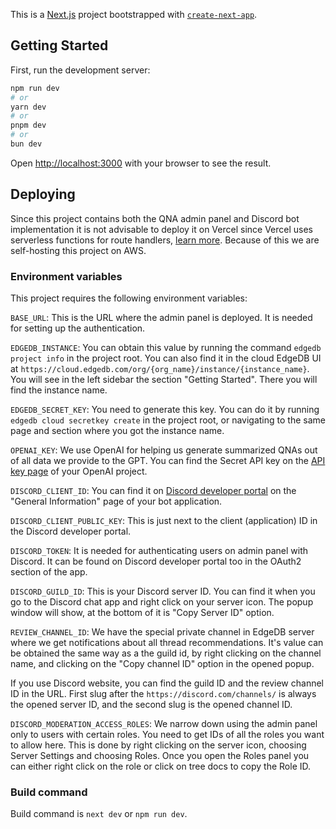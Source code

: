 This is a [Next.js](https://nextjs.org/) project bootstrapped with [`create-next-app`](https://github.com/vercel/next.js/tree/canary/packages/create-next-app).

## Getting Started

First, run the development server:

```bash
npm run dev
# or
yarn dev
# or
pnpm dev
# or
bun dev
```

Open [http://localhost:3000](http://localhost:3000) with your browser to see the result.

## Deploying

Since this project contains both the QNA admin panel and Discord bot implementation it
is not advisable to deploy it on Vercel since Vercel uses serverless functions
for route handlers, [learn more](https://vercel.com/guides/can-i-deploy-discord-bots-to-vercel).
Because of this we are self-hosting this project on AWS.

### Environment variables

This project requires the following environment variables:

`BASE_URL`: This is the URL where the admin panel is deployed. It is needed for setting up the authentication.

`EDGEDB_INSTANCE`: You can obtain this value by running the command `edgedb project info` in the project root. You can also find it in the cloud EdgeDB UI at `https://cloud.edgedb.com/org/{org_name}/instance/{instance_name}`. You will see in the left sidebar the section "Getting Started". There you will find the instance name.

`EDGEDB_SECRET_KEY`: You need to generate this key. You can do it by running `edgedb cloud secretkey create` in the project root, or navigating to the same page and section where you got the instance name.

`OPENAI_KEY`: We use OpenAI for helping us generate summarized QNAs out of all data we provide to the GPT. You can find the Secret API key on the [API key page](https://platform.openai.com/api-keys) of your OpenAI project.

`DISCORD_CLIENT_ID`: You can find it on [Discord developer portal](https://discord.com/developers/applications) on the "General Information" page of your bot application.

`DISCORD_CLIENT_PUBLIC_KEY`: This is just next to the client (application) ID in the Discord developer portal.

`DISCORD_TOKEN`: It is needed for authenticating users on admin panel with Discord. It can be found on Discord developer portal too in the OAuth2 section of the app.

`DISCORD_GUILD_ID`: This is your Discord server ID. You can find it when you go to the Discord chat app and right click on your server icon. The popup window will show, at the bottom of it is "Copy Server ID" option.

`REVIEW_CHANNEL_ID`: We have the special private channel in EdgeDB server where we get notifications about all thread recommendations. It's value can be obtained the same way as a the guild id, by right clicking on the channel name, and clicking on the "Copy channel ID" option in the opened popup.

If you use Discord website, you can find the guild ID and the review channel ID in the URL. First slug after the `https://discord.com/channels/` is always the opened server ID, and the second slug is the opened channel ID.

`DISCORD_MODERATION_ACCESS_ROLES`: We narrow down using the admin panel only to users with certain roles. You need to get IDs of all the roles you want to allow here. This is done by right clicking on the server icon, choosing Server Settings and choosing Roles. Once you open the Roles panel you can either right click on the role or click on tree docs to copy the Role ID.

### Build command

Build command is `next dev` or `npm run dev`.
